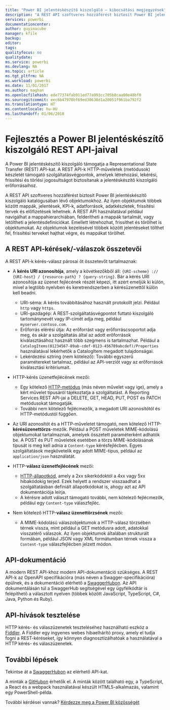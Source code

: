 ```yaml
---
title: "Power BI jelentéskészítő kiszolgáló – kibocsátási megjegyzések"
description: "A REST API szoftveres hozzáférést biztosít Power BI jelentéskészítő kiszolgáló katalógusában lévő objektumokhoz."
services: powerbi
documentationcenter: 
author: guyinacube
manager: kfile
backup: 
editor: 
tags: 
qualityfocus: no
qualitydate: 
ms.service: powerbi
ms.devlang: NA
ms.topic: article
ms.tgt_pltfrm: NA
ms.workload: powerbi
ms.date: 11/01/2017
ms.author: maghan
ms.openlocfilehash: ede77374fab911ed77a993cc705b8caa00e48bf0
ms.sourcegitcommit: eec6b47970bf69ed30638d1a20051f961ba792f2
ms.translationtype: HT
ms.contentlocale: hu-HU
ms.lasthandoff: 01/06/2018
---
```

# <a name="develop-with-the-rest-apis-for-power-bi-report-server"></a>Fejlesztés a Power BI jelentéskészítő kiszolgáló REST API-jaival
A Power BI jelentéskészítő kiszolgáló támogatja a Representational State Transfer (REST) API-kat. A REST API-k HTTP-műveletek (metódusok) készletét támogató szolgáltatásvégpontok, amelyek létrehozási, lekérési, frissítési és törlési jogosultságot biztosítanak a jelentéskészítő kiszolgáló erőforrásaihoz.

A REST API szoftveres hozzáférést biztosít Power BI jelentéskészítő kiszolgáló katalógusában lévő objektumokhoz. Az ilyen objektumok többek között mappák, jelentések, KPI-k, adatforrások, adatkészletek, frissítési tervek és előfizetések lehetnek. A REST API használatával például navigálhat a mappahierarchiában, felderítheti a mappák tartalmát, vagy letöltheti a jelentésdefiníciókat. Emellett létrehozhat, frissíthet és törölhet is objektumokat. Az objektumok kezelésével többek között jelentéseket tölthet fel, frissítési terveket hajthat végre, és mappákat törölhet.

## <a name="components-of-a-rest-api-requestresponse"></a>A REST API-kérések/-válaszok összetevői
A REST API-k kérés-válasz párosai öt összetevőt tartalmaznak:

* A **kérés URI azonosítója**, amely a következőkből áll: `{URI-scheme} :// {URI-host} / {resource-path} ? {query-string}`. Bár a kérés URI azonosítója az üzenet fejlécének részét képezi, itt azért emeljük ki külön, mivel a legtöbb nyelvben és keretrendszerben a kérésüzenettől külön kell beadni.
  
  * URI-séma: A kérés továbbításához használt protokollt jelzi. Például `http` vagy `https`.
  * URI-gazdagép: A REST-szolgáltatásvégpontot futtató kiszolgáló tartománynevét vagy IP-címét adja meg, például `myserver.contoso.com`.
  * Erőforrás elérési útja: Az erőforrást vagy erőforráscsoportot adja meg, és akár a szolgáltatás által az adott erőforrások kiválasztásához használt több szegmens is tartalmazhat. Például a `CatalogItems(01234567-89ab-cdef-0123-456789abcdef)/Properties` használatával lekérhetők a CatalogItem megadott tulajdonságai.
  * Lekérdezési sztring (nem kötelező): További egyszerű paramétereket tartalmaz, például az API-verziót vagy az erőforrások kiválasztási kritériumait.
* HTTP-kérés üzenetfejlécének mezői:
  
  * Egy kötelező [HTTP-metódus](https://www.w3.org/Protocols/rfc2616/rfc2616-sec9.html) (más néven művelet vagy ige), amely a kért művelet típusáról tájékoztatja a szolgáltatást. A Reporting Services REST API-jai a DELETE, GET, HEAD, PUT, POST és PATCH metódusokat támogatják.
  * További nem kötelező fejlécmezők, a megadott URI azonosítótól és HTTP-metódustól függően.
* Az URI azonosítót és a HTTP-műveletet támogató, nem kötelező HTTP-**kérésüzenettörzs**-mezők. Például a POST műveletek MIME-kódolású objektumokat tartalmaznak, amelyek összetett paraméterként adhatók be. A POST és PUT műveletek esetében a törzs MIME-kódolásának típusát is meg kell adnia a `Content-type` kérésfejlécben. Egyes szolgáltatások megkövetelik egy adott MIME-típus, például az `application/json` használatát.
* HTTP-**válasz üzenetfejlécének** mezői:
  
  * [HTTP-állapotkód](http://www.w3.org/Protocols/HTTP/HTRESP.html), amely a 2xx sikerkódoktól a 4xx vagy 5xx hibakódokig terjed. Ezek helyett a rendszer visszaadhat a szolgáltatásban definiált állapotkódokat is, ahogy azt az API dokumentációja leírja.
  * A kérésre adott választ támogató további, nem kötelező fejlécmezők, például egy `Content-type` válaszfejléc.
* Nem kötelező HTTP-**válasz üzenettörzsének** mezői:
  
  * A MIME-kódolású válaszobjektumok a HTTP-válasz törzsében térnek vissza, mint például a GET metódusra adott, adatokkal visszatérő válaszok. Az ilyen objektumok általában strukturált formában, például JSON vagy XML formátumban térnek vissza a `Content-type` válaszfejlécben jelzett módon.

## <a name="api-documentation"></a>API-dokumentáció
A modern REST API-khoz modern API-dokumentáció szükséges. A REST API-k az OpenAPI specifikációra (más néven a Swagger-specifikációra) épülnek, és a dokumentáció elérhető a [SwaggerHubon](https://app.swaggerhub.com/apis/microsoft-rs/PBIRS/2.0). Az API dokumentálásán túl a SwaggerHub segítségével egy ügyfélkódtár is felépíthető a választott nyelven (többek között JavaScript, TypeScript, C#, Java, Python és Ruby).

## <a name="testing-api-calls"></a>API-hívások tesztelése
HTTP kérés- és válaszüzenetek teszteléséhez használható eszköz a [Fiddler](http://www.telerik.com/fiddler). A Fiddler egy ingyenes webes hibaelhárító proxy, amely el tudja fogni a REST-kéréseket, így könnyen diagnosztizálhatóak a használatával a HTTP kérés- és válaszüzenetek.

## <a name="next-steps"></a>További lépések
Tekintse át a [SwaggerHubon](https://app.swaggerhub.com/apis/microsoft-rs/PBIRS/2.0) az elérhető API-kat.

A minták a [GitHubon](https://github.com/Microsoft/Reporting-Services) érhetők el. A minták között található egy, a TypeScript, a React és a webpack használatával készült HTML5-alkalmazás, valamint egy PowerShell-példa.

További kérdései vannak? [Kérdezze meg a Power BI közösségét](https://community.powerbi.com/)

